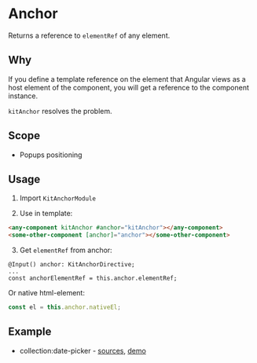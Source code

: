 # Anchor

Returns a reference to `elementRef` of any element.


## Why

If you define a template reference on the element that Angular views as a host element of the component, you will get a reference to the component instance.

`kitAnchor` resolves the problem.


## Scope

* Popups positioning


## Usage

1. Import `KitAnchorModule`

2. Use in template:

```html
<any-component kitAnchor #anchor="kitAnchor"></any-component>
<some-other-component [anchor]="anchor"></some-other-component>
```

3. Get `elementRef` from anchor:

```typescipt
@Input() anchor: KitAnchorDirective;
... 
const anchorElementRef = this.anchor.elementRef;
```

Or native html-element:

```typescript
const el = this.anchor.nativeEl;
```


## Example

* collection:date-picker - [sources](https://github.com/ngx-kit/ngx-kit/tree/master/packages/collection/lib/ui-date-picker), [demo](http://ngx-kit.com/collection/module/ui-date-picker)
